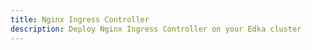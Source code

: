 ```yaml
---
title: Nginx Ingress Controller
description: Deploy Nginx Ingress Controller on your Edka cluster
---
```

